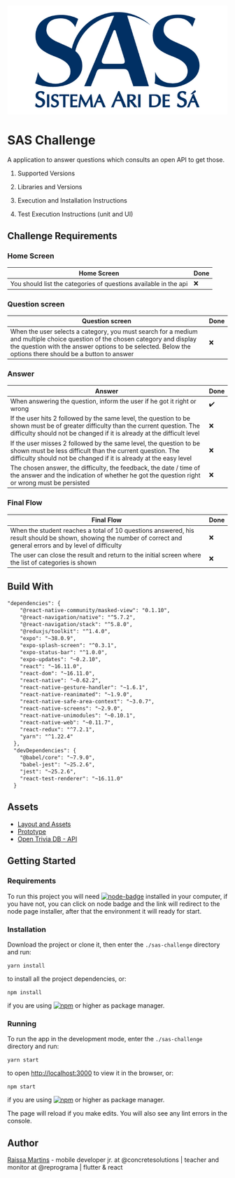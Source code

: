 ![sas-banner](./src/docs/images/sas-logo.jpg)

# SAS Challenge

A application to answer questions which consults an open API to get those. 

1. Supported Versions

2. Libraries and Versions

3. Execution and Installation Instructions 

4. Test Execution Instructions (unit and UI)


<!-- ![concrete-demo](./src/docs/images/concrete-demo.gif) -->

## Challenge Requirements

### Home Screen

Home Screen | Done
---------- | ------
You should list the categories of questions available in the api | ❌

### Question screen

Question screen | Done
------------ | ------
When the user selects a category, you must search for a medium and multiple choice question of the chosen category and display the question with the answer options to be selected. Below the options there should be a button to answer | ❌

### Answer

Answer | Done
--------------- | ------
When answering the question, inform the user if he got it right or wrong | ✔️
If the user hits 2 followed by the same level, the question to be shown must be of greater difficulty than the current question. The difficulty should not be changed if it is already at the difficult level | ❌
If the user misses 2 followed by the same level, the question to be shown must be less difficult than the current question. The difficulty should not be changed if it is already at the easy level | ❌
The chosen answer, the difficulty, the feedback, the date / time of the answer and the indication of whether he got the question right or wrong must be persisted | ❌

### Final Flow

Final Flow | Done
--------------- | ------
When the student reaches a total of 10 questions answered, his result should be shown, showing the number of correct and general errors and by level of difficulty | ❌
The user can close the result and return to the initial screen where the list of categories is shown | ❌

## Build With

<!-- - [Yarn package](https://yarnpkg.com/lang/en/) ![yarn-badge](https://img.shields.io/badge/yarn-1.19.1-blue)
- [React.js](https://github.com/facebook/react) - This project was bootstrapped with [Create React App](https://github.com/facebook/create-react-app).
- [axios](https://github.com/axios/axios) - Promise based HTTP client for the browser.
- [react-router-dom](https://reacttraining.com/react-router/web/guides/quick-start) - The components router. 
- [VsCode](https://code.visualstudio.com/) - Code Editor | IDE -->

```
"dependencies": {
    "@react-native-community/masked-view": "0.1.10",
    "@react-navigation/native": "^5.7.2",
    "@react-navigation/stack": "^5.8.0",
    "@reduxjs/toolkit": "^1.4.0",
    "expo": "~38.0.9",
    "expo-splash-screen": "^0.3.1",
    "expo-status-bar": "^1.0.0",
    "expo-updates": "~0.2.10",
    "react": "~16.11.0",
    "react-dom": "~16.11.0",
    "react-native": "~0.62.2",
    "react-native-gesture-handler": "~1.6.1",
    "react-native-reanimated": "~1.9.0",
    "react-native-safe-area-context": "~3.0.7",
    "react-native-screens": "~2.9.0",
    "react-native-unimodules": "~0.10.1",
    "react-native-web": "~0.11.7",
    "react-redux": "^7.2.1",
    "yarn": "^1.22.4"
  },
  "devDependencies": {
    "@babel/core": "~7.9.0",
    "babel-jest": "~25.2.6",
    "jest": "~25.2.6",
    "react-test-renderer": "~16.11.0"
  }
```

## Assets

- [Layout and Assets](https://www.figma.com/proto/ElMZtMsMUZ5Yku7AEFDkuF/Teste-T%C3%A9cnico-Dev-Mobile-SAS)
- [Prototype](https://www.figma.com/file/ElMZtMsMUZ5Yku7AEFDkuF/Teste-T%C3%A9cnico---Dev-Mobile-SAS?node-id=0%3A1)
- [Open Trivia DB - API](https://opentdb.com/api_config.php) 

<!-- endpoints:
    - Details of a user: https://api.github.com/users/{username}
    - Repositories of a user: https://api.github.com/users/{username}/repos -->

## Getting Started

### Requirements

To run this project you will need [![node-badge](https://img.shields.io/badge/node-v12.13.1-blue)](https://nodejs.org/en/) installed in your computer, if you have not, you can click on node badge and the link will redirect to the node page installer, after that the environment it will ready for start.

### Installation

Download the project or clone it, then enter the `./sas-challenge` directory and run:

```
yarn install
```

to install all the project dependencies, or:

```
npm install
```

if you are using [![npm](https://img.shields.io/badge/npm-6.12.1-blue)](https://www.npmjs.com/) or higher as package manager.

### Running

To run the app in the development mode, enter the `./sas-challenge` directory and run:

```
yarn start
```

to open [http://localhost:3000](http://localhost:3000) to view it in the browser, or:

```
npm start
```

if you are using [![npm](https://img.shields.io/badge/npm-6.12.1-blue)](https://www.npmjs.com/) or higher as package manager.

The page will reload if you make edits. You will also see any lint errors in the console.

## Author

[Raissa Martins](https://www.linkedin.com/in/raissamartinsmenezes/) - mobile developer jr. at @concretesolutions | teacher and monitor at @reprograma | flutter & react 